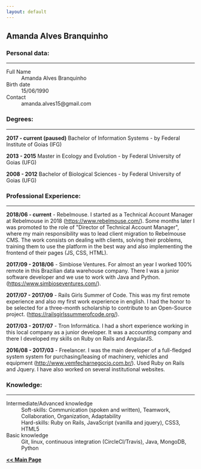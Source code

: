 ```yaml
---
layout: default
---
```


## Amanda Alves Branquinho

### Personal data:

***

<dl>
<dt>Full Name</dt>
<dd>Amanda Alves Branquinho</dd>
<dt>Birth date</dt>
<dd>15/06/1990</dd>
<dt>Contact</dt>
<dd>amanda.alves15@gmail.com</dd>
</dl>


### Degrees:
***

**2017 - current (paused)**      Bachelor of Information Systems - by Federal Institute of Goias (IFG)

**2013 - 2015**    Master in Ecology and Evolution - by Federal University of Goias (UFG)

**2008 - 2012**       Bachelor of Biological Sciences - by Federal University of Goias (UFG)
       


### Professional Experience: 
***


**2018/06 - current** - Rebelmouse.
I started as a Technical Account Manager at Rebelmouse in 2018 (https://www.rebelmouse.com/). 
Some months later I was promoted to the role of "Director of Technical Account Manager", where my main responsibility was to lead client migration to Rebelmouse CMS.
The work consists on dealing with clients, solving their problems, training them to use the platform in the best way and also implementing the frontend of their pages (JS, CSS, HTML).

**2017/09 - 2018/06** - Simbiose Ventures.
For almost an year I worked 100% remote in this Brazilian data warehouse company. There I was a junior software developer and we use to work with Java and Python. (https://www.simbioseventures.com/).

**2017/07 - 2017/09** - Rails Girls Summer of Code.
This was my first remote experience and also my first work experience in english. I had the honor to be selected for a three-month scholarship to contribute to an Open-Source project. (https://railsgirlssummerofcode.org/).

**2017/03 - 2017/07** - Tron Informática.
I had a short experience working in this local company as a junior developer. It was a accounting company and there I developed my skills on Ruby on Rails and AngularJS.

**2016/08 - 2017/03** - Freelancer.
I was the main developer of a full-fledged system system for purchasing/leasing of machinery, vehicles and equipment (http://www.vemfecharnegocio.com.br/). Used Ruby on Rails and Jquery.
I have also worked on several institutional websites.



### Knowledge: 
***

<dl>

<dt>Intermediate/Advanced knowledge</dt>
   <dd>
    Soft-skills: Communication (spoken and written), Teamwork, Collaboration, Organization, Adaptability  
  </dd>
  <dd>
    Hard-skills: Ruby on Rails, JavaScript (vanilla and jquery), CSS3, HTML5
  </dd>
  
  <dt>Basic knowledge </dt>
  <dd>
   Git, linux, continuous integration (CircleCI/Travis), Java, MongoDB, Python
  </dd>
</dl>

[**<< Main Page**](./)
